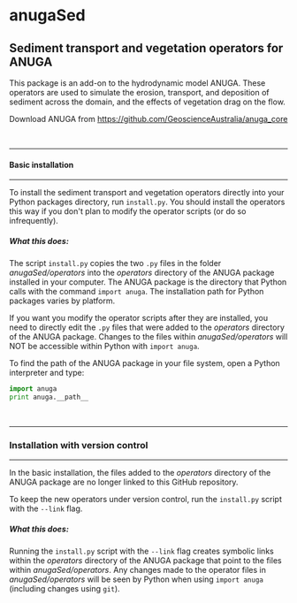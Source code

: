 # anugaSed
## Sediment transport and vegetation operators for ANUGA

This package is an add-on to the hydrodynamic model ANUGA. These operators are used to simulate the erosion, transport, and deposition of sediment across the domain, and the effects of vegetation drag on the flow.

Download ANUGA from https://github.com/GeoscienceAustralia/anuga_core

<br>

------
#### Basic installation
------

To install the sediment transport and vegetation operators directly into your Python packages directory, run `install.py`. You should install the operators this way if you don't plan to modify the operator scripts (or do so infrequently).

##### What this does:
The script `install.py` copies the two `.py` files in the folder *anugaSed/operators* into the *operators* directory of the ANUGA package installed in your computer. The ANUGA package is the directory that Python calls with the command `import anuga`. The installation path for Python packages varies by platform.

If you want you modify the operator scripts after they are installed, you need to directly edit the `.py` files that were added to the *operators* directory of the ANUGA package. Changes to the files within *anugaSed/operators* will NOT be accessible within Python with `import anuga`.

To find the path of the ANUGA package in your file system, open a Python interpreter and type:

```python
import anuga
print anuga.__path__
```

<br>

------
### Installation with version control
------

In the basic installation, the files added to the *operators* directory of the ANUGA package are no longer linked to this GitHub repository.

To keep the new operators under version control, run the `install.py` script with the `--link` flag.

##### What this does:
Running the `install.py` script with the `--link` flag creates symbolic links within the *operators* directory of the ANUGA package that point to the files within *anugaSed/operators*. Any changes made to the operator files in *anugaSed/operators* will be seen by Python when using `import anuga` (including changes using `git`).